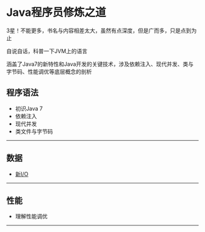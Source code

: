#   Java程序员修炼之道

3星！不能更多，书名与内容相差太大，虽然有点深度，但是广而多，只是点到为止

自说自话，科普一下JVM上的语言

涵盖了Java7的新特性和Java开发的关键技术，涉及依赖注入、现代并发、类与字节码、性能调优等底层概念的剖析

##  程序语法
-   初识Java 7
-   依赖注入
-   现代并发
-   类文件与字节码

----

##  数据
-   [新I/O](io.md)

----

##  性能
-   理解性能调优

----
